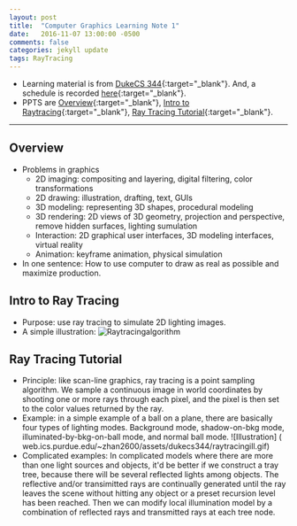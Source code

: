 ```yaml
---
layout: post
title:  "Computer Graphics Learning Note 1"
date:   2016-11-07 13:00:00 -0500
comments: false
categories: jekyll update
tags: RayTracing
---
```


- Learning material is from [DukeCS 344](https://www.cs.duke.edu/courses/compsci344/spring15/){:target="_blank"}. And, a schedule is recorded [here](../../../2016/11/07/Starting-to-learn-computer-graphics.html){:target="_blank"}.
- PPTS are [Overview](https://web.ics.purdue.edu/~zhan2600/assets/dukecs344/01intro.pdf){:target="_blank"}, [Intro to Raytracing](https://www.cs.duke.edu/courses/compsci344/spring15/classwork/02_raytracing/){:target="_blank"}, [Ray Tracing Tutorial](http://www.siggraph.org/education/materials/HyperGraph/raytrace/rtrace0.htm){:target="_blank"}.

---

## Overview
- Problems in graphics
     - 2D imaging: compositing and layering, digital filtering, color transformations
     - 2D drawing: illustration, drafting, text, GUIs
     - 3D modeling: representing 3D shapes, procedural modeling
     - 3D rendering: 2D views of 3D geometry, projection and perspective, remove hidden surfaces, lighting sumulation
     - Interaction: 2D graphical user interfaces, 3D modeling interfaces, virtual reality
     - Animation: keyframe animation, physical simulation
- In one sentence: How to use computer to draw as real as possible and maximize production.

## Intro to Ray Tracing
- Purpose: use ray tracing to simulate 2D lighting images.
- A simple illustration: ![Raytracingalgorithm](web.ics.purdue.edu/~zhan2600/assets/dukecs344/raytracingalgorithm.png)

## Ray Tracing Tutorial
- Principle: like scan-line graphics, ray tracing is a point sampling algorithm. We sample a continuous image in world coordinates by shooting one or more rays through each pixel, and the pixel is then set to the color values returned by the ray.
- Example: in a simple example of a ball on a plane, there are basically four types of lighting modes. Background mode, shadow-on-bkg mode, illuminated-by-bkg-on-ball mode, and normal ball mode. ![Illustration] ( web.ics.purdue.edu/~zhan2600/assets/dukecs344/raytracingill.gif)
- Complicated examples: In complicated models where there are more than one light sources and objects, it'd be better if we construct a tray tree, because there will be several reflected lights among objects. The reflective and/or transimitted rays are continually generated until the ray leaves the scene without hitting any object or a preset recursion level has been reached. Then we can modify local illumination model by a combination of reflected rays and transmitted rays at each tree node.
